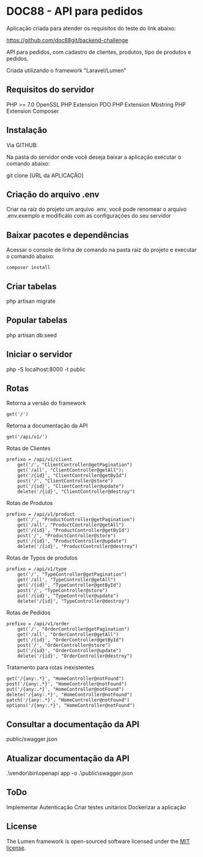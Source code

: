 # DOC88 - API para pedidos

Aplicação criada para atender os requisitos do teste do link abaixo:

https://github.com/doc88git/backend-challenge

API para pedidos, com cadastro de clientes, produtos, tipo de produtos e pedidos.

Criada utilizando o framework "Laravel/Lumen"

## Requisitos do servidor

PHP >= 7.0
OpenSSL PHP Extension
PDO PHP Extension
Mbstring PHP Extension
Composer

## Instalação

Via GITHUB:

Na pasta do servidor onde você deseja baixar a aplicação executar o comando abaixo:

git clone [URL da APLICAÇÃO]

## Criação do arquivo .env

Criar na raiz do projeto um arquivo .env, você pode renomear o arquivo .env.exemplo e modificálo com as configurações do seu servidor

## Baixar pacotes e dependências

Acessar o console de linha de comando na pasta raiz do projeto e executar o comando abaixo:

    composer install

## Criar tabelas

php artisan migrate

## Popular tabelas

php artisan db:seed

## Iniciar o servidor

php -S localhost:8000 -t public

## Rotas

Retorna a versão do framework

    get('/')

Retorna a documentação da API

    get('/api/v1/')

Rotas de Clientes

    prefixo = /api/v1/client
        get('/', "ClientController@getPagination")
        get('/all', "ClientController@getAll");
        get('/{id}', "ClientController@getById")
        post('/', "ClientController@store")
        put('/{id}', "ClientController@update")
        delete('/{id}', "ClientController@destroy")

Rotas de Produtos

    prefixo = /api/v1/product
        get('/', "ProductController@getPagination")
        get('/all', "ProductController@getAll")
        get('/{id}', "ProductController@getById")
        post('/', "ProductController@store")
        put('/{id}', "ProductController@update")
        delete('/{id}', "ProductController@destroy")

Rotas de Typos de produtos

    prefixo = /api/v1/type
        get('/', "TypeController@getPagination")
        get('/all', "TypeController@getAll")
        get('/{id}', "TypeController@getById")
        post('/', "TypeController@store")
        put('/{id}', "TypeController@update")
        delete('/{id}', "TypeController@destroy")

Rotas de Pedidos

    prefixo = /api/v1/order
        get('/', "OrderController@getPagination")
        get('/all', "OrderController@getAll")
        get('/{id}', "OrderController@getById")
        post('/', "OrderController@store")
        put('/{id}', "OrderController@update")
        delete('/{id}', "OrderController@destroy")

Tratamento para rotas inexistentes

    get('/{any:.*}', "HomeController@notFound")
    post('/{any:.*}', "HomeController@notFound")
    put('/{any:.*}', "HomeController@notFound")
    delete('/{any:.*}', "HomeController@notFound")
    patch('/{any:.*}', "HomeController@notFound")
    options('/{any:.*}', "HomeController@notFound")

## Consultar a documentação da API

public/swagger.json

## Atualizar documentação da API

.\vendor\bin\openapi app -o .\public\swagger.json

## ToDo

Implementar Autenticação
Criar testes unitários
Dockerizar a aplicação

## License

The Lumen framework is open-sourced software licensed under the [MIT license](https://opensource.org/licenses/MIT).
